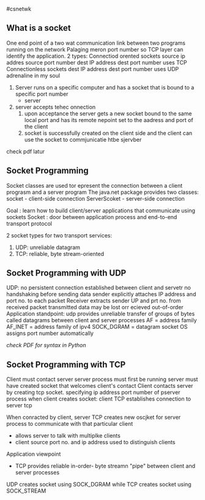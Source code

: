 #csnetwk 

## What is a socket
	
One end point of a two wat communication link between two programs running on the network
	Palaging meron port number so TCP layer can identify the application. 2 types:
	Connectiod orented sockets
		source ip addres
		source port number
		dest IP address
		dest port number
		 uses TCP
	Connectionless sockets
		dest IP address
		dest port number
		 uses UDP
		 adrenaline in my soul

1. Server runs on a specific computer and has a socket that is bound to a specific port number
	- server 
3. server accepts tehec onnection
	1. upon acceptance the server gets a new socket bound to the same local port and has its remote nepoint set to the aadress and port of the client
	2. socket is successfully created on the client side and the client can use the socket to commjunicatie htbe sjervber

check pdf latur

## Socket Programming

Socket classes are used tor epresent the connection between a client prograsm and a server program
The java.net package provides two classes:
	socket - client-side connection
	ServerScoket - server-side connection

Goal : learn how to build client/server applications that communicate using sockets
Socket : door between application process and end-to-end transport protocol

2 socket types for two transport services:
1. UDP: unreliable datagram
2. TCP: reliable, byte stream-oriented


## Socket Programming with UDP

UDP: no persistent connection established between client and servetr
	no handshaking before sending data
	sender explicitly attaches IP address and port no. to each packet
	Receiver extracts sender UP and prt no. from received packet
transmitted data may be lost orr ecieved out-of-order
Application standpoint: udp provides unreliable transfer of groups of bytes called datagrams between client and server processes
AF = address family
AF_INET = address family of ipv4
SOCK_DGRAM = datagram socket
OS assigns port number automatically

*check PDF for syntax in Python*

## Socket Programming with TCP

Client must contact server
	server process must first be running
	server must have created socket that welcomes client's contact
Client contacts server by
	creating tcp socket. specifying ip address port number of pserver process
	when client creates socket:
		client TCP establishes connection to server tcp

When conracted by client, server TCP creates new oscjket for server process to communicate with that particular client
- allows server to talk with multiplke clients
- client source port no. and ip address used to distinguish clients 

Application viewpoint
- TCP provides reliable in-order- byte streamn "pipe" between client and server processes

UDP creates socket using SOCK_DGRAM while TCP creates socket using SOCK_STREAM
